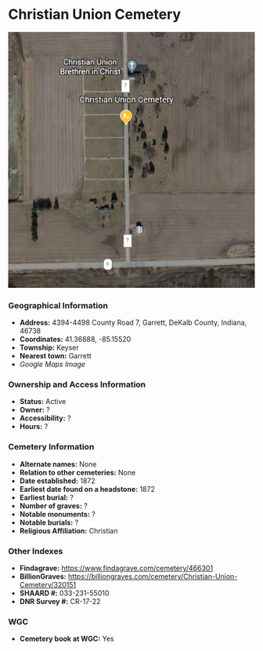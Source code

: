 # Christian Union Cemetery

![Christian Union Cemetery on Google Earth](https://github.com/FyoAtEPL/DeKalbCemeteries/blob/main/images/mapImages/ChristianUnionEarth.png "Christian Union Cemetery on Google Earth")

### Geographical Information
- **Address:** 4394-4498 County Road 7, Garrett, DeKalb County, Indiana, 46738
- **Coordinates:** 41.36888, -85.15520
- **Township:** Keyser
- **Nearest town:** Garrett
- *Google Maps Image*

### Ownership and Access Information
- **Status:** Active
- **Owner:** ?
- **Accessibility:** ?
- **Hours:** ?

### Cemetery Information
- **Alternate names:** None
- **Relation to other cemeteries:** None
- **Date established:** 1872
- **Earliest date found on a headstone:** 1872
- **Earliest burial:** ?
- **Number of graves:** ?
- **Notable monuments:** ?
- **Notable burials:** ?
- **Religious Affiliation:** Christian

### Other Indexes
- **Findagrave:** https://www.findagrave.com/cemetery/466301
- **BillionGraves:** https://billiongraves.com/cemetery/Christian-Union-Cemetery/320151
- **SHAARD #:** 033-231-55010
- **DNR Survey #:** CR-17-22


### WGC
- **Cemetery book at WGC:** Yes
